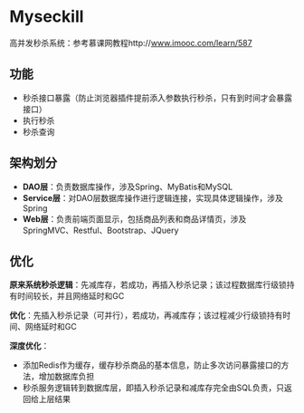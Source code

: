 # Myseckill
高并发秒杀系统：参考慕课网教程http://www.imooc.com/learn/587
## 功能
 - 秒杀接口暴露（防止浏览器插件提前添入参数执行秒杀，只有到时间才会暴露接口）
 - 执行秒杀
 - 秒杀查询
 
## 架构划分
- **DAO层**：负责数据库操作，涉及Spring、MyBatis和MySQL
- **Service层**：对DAO层数据库操作进行逻辑连接，实现具体逻辑操作，涉及Spring
- **Web层**：负责前端页面显示，包括商品列表和商品详情页，涉及SpringMVC、Restful、Bootstrap、JQuery

## 优化
**原来系统秒杀逻辑**：先减库存，若成功，再插入秒杀记录；该过程数据库行级锁持有时间较长，并且网络延时和GC

**优化**：先插入秒杀记录（可并行），若成功，再减库存；该过程减少行级锁持有时间、网络延时和GC

**深度优化**：
- 添加Redis作为缓存，缓存秒杀商品的基本信息，防止多次访问暴露接口的方法，增加数据库负担
- 秒杀服务逻辑转到数据库层，即插入秒杀记录和减库存完全由SQL负责，只返回给上层结果
